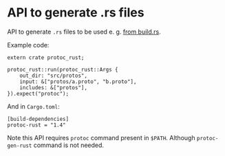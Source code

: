 # API to generate .rs files

API to generate `.rs` files to be used e. g. [from build.rs](https://github.com/stepancheg/rust-protobuf/blob/master/protobuf-test/build.rs).

Example code:

```
extern crate protoc_rust;

protoc_rust::run(protoc_rust::Args {
    out_dir: "src/protos",
    input: &["protos/a.proto", "b.proto"],
    includes: &["protos"],
}).expect("protoc");
```

And in `Cargo.toml`:

```
[build-dependencies]
protoc-rust = "1.4"
```

Note this API requires `protoc` command present in `$PATH`.
Although `protoc-gen-rust` command is not needed.
